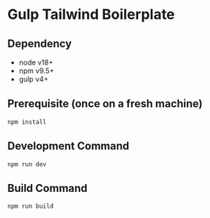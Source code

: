 # Gulp Tailwind Boilerplate

## Dependency

- node v18+
- npm v9.5+
- gulp v4+

## Prerequisite (once on a fresh machine)

```
npm install
```

## Development Command

```
npm run dev
```

## Build Command

```
npm run build
```
